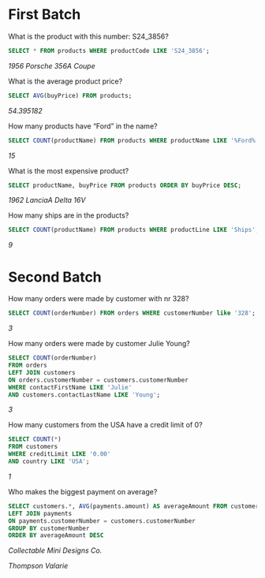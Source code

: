 # First Batch

What is the product with this number: S24_3856?

```SQL
SELECT * FROM products WHERE productCode LIKE 'S24_3856';
```
*1956 Porsche 356A Coupe*

What is the average product price?
```SQL
SELECT AVG(buyPrice) FROM products;
```
*54.395182*

How many products have “Ford” in the name?
```SQL
SELECT COUNT(productName) FROM products WHERE productName LIKE '%Ford%';
```
*15*

What is the most expensive product?
```SQL
SELECT productName, buyPrice FROM products ORDER BY buyPrice DESC;
```
*1962 LanciaA Delta 16V*

How many ships are in the products?
```SQL
SELECT COUNT(productName) FROM products WHERE productLine LIKE 'Ships';
```
*9*

# Second Batch

How many orders were made by customer with nr 328?
```SQL
SELECT COUNT(orderNumber) FROM orders WHERE customerNumber like '328';
```
*3*

How many orders were made by customer Julie Young?
```SQL
SELECT COUNT(orderNumber)
FROM orders
LEFT JOIN customers
ON orders.customerNumber = customers.customerNumber
WHERE contactFirstName LIKE 'Julie' 
AND customers.contactLastName LIKE 'Young';
```
*3*

How many customers from the USA have a credit limit of 0?
```SQL
SELECT COUNT(*)
FROM customers
WHERE creditLimit LIKE '0.00' 
AND country LIKE 'USA';
```
*1*

Who makes the biggest payment on average?
```SQL
SELECT customers.*, AVG(payments.amount) AS averageAmount FROM customers
LEFT JOIN payments 
ON payments.customerNumber = customers.customerNumber
GROUP BY customerNumber
ORDER BY averageAmount DESC
```

*Collectable Mini Designs Co.*

*Thompson Valarie*
